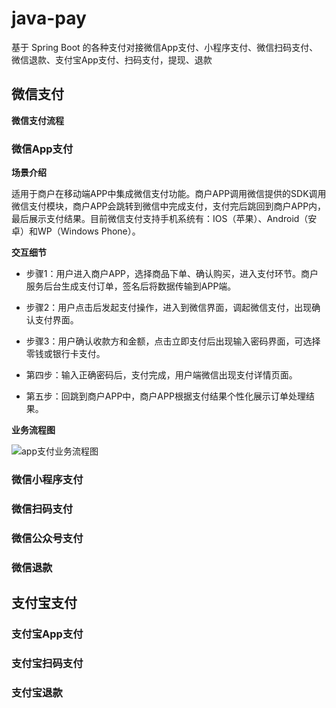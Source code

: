 # java-pay
基于 Spring Boot 的各种支付对接微信App支付、小程序支付、微信扫码支付、微信退款、支付宝App支付、扫码支付，提现、退款


## 微信支付

**微信支付流程**

### 微信App支付

**场景介绍**

适用于商户在移动端APP中集成微信支付功能。商户APP调用微信提供的SDK调用微信支付模块，商户APP会跳转到微信中完成支付，支付完后跳回到商户APP内，最后展示支付结果。目前微信支付支持手机系统有：IOS（苹果）、Android（安卓）和WP（Windows Phone）。

**交互细节**

* 步骤1：用户进入商户APP，选择商品下单、确认购买，进入支付环节。商户服务后台生成支付订单，签名后将数据传输到APP端。

* 步骤2：用户点击后发起支付操作，进入到微信界面，调起微信支付，出现确认支付界面。

* 步骤3：用户确认收款方和金额，点击立即支付后出现输入密码界面，可选择零钱或银行卡支付。

* 第四步：输入正确密码后，支付完成，用户端微信出现支付详情页面。

* 第五步：回跳到商户APP中，商户APP根据支付结果个性化展示订单处理结果。

**业务流程图**

![app支付业务流程图](http://baocangwh.cn/t6/702/1555984684x2918527082.png)




### 微信小程序支付


### 微信扫码支付


### 微信公众号支付


### 微信退款



## 支付宝支付

### 支付宝App支付

### 支付宝扫码支付

### 支付宝退款







